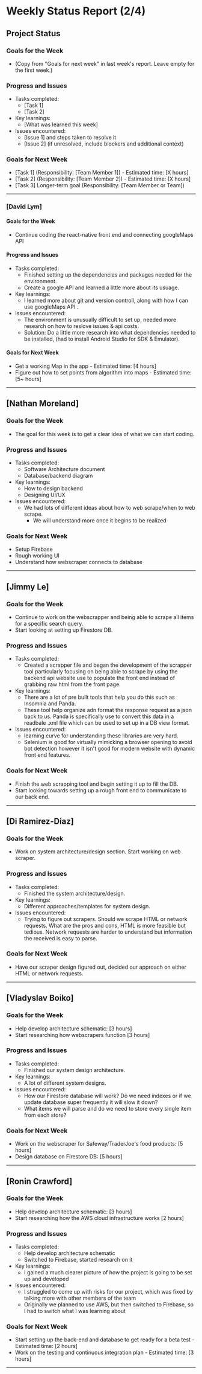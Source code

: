 # Weekly Status Report (2/4)

## Project Status

### Goals for the Week
- (Copy from "Goals for next week" in last week's report. Leave empty for the first week.)

### Progress and Issues
- Tasks completed:
  - [Task 1]
  - [Task 2]
- Key learnings:
  - [What was learned this week]
- Issues encountered:
  - [Issue 1] and steps taken to resolve it
  - [Issue 2] (if unresolved, include blockers and additional context)

### Goals for Next Week
- [Task 1] (Responsibility: [Team Member 1]) - Estimated time: [X hours]
- [Task 2] (Responsibility: [Team Member 2]) - Estimated time: [X hours]
- [Task 3] Longer-term goal (Responsibility: [Team Member or Team])

---

### [David Lym]

#### Goals for the Week
- Continue coding the react-native front end and connecting googleMaps API

#### Progress and Issues
- Tasks completed:
  - Finished setting up the dependencies and packages needed for the environment.
  - Create a google API and learned a little more about its usuage.
- Key learnings:
  - I learned more about git and version controll, along with how I can use googleMaps API .
- Issues encountered:
  - The environment is unusually difficult to set up, needed more research on how to reslove issues &
  api costs.
  - Solution: Do a little more research into what dependencies needed to be installed,
  (had to install Android Studio for SDK & Emulator).

#### Goals for Next Week
- Get a working Map in the app - Estimated time: [4 hours]
- Figure out how to set points from algorithm into maps - Estimated time: [5~ hours]

---

## [Nathan Moreland]

### Goals for the Week
- The goal for this week is to get a clear idea of what we can start coding.

### Progress and Issues
- Tasks completed:
  - Software Architecture document
  - Database/backend diagram
- Key learnings:
  - How to design backend
  - Designing UI/UX
- Issues encountered:
  - We had lots of different ideas about how to web scrape/when to web scrape.
      - We will understand more once it begins to be realized

### Goals for Next Week
- Setup Firebase
- Rough working UI
- Understand how webscraper connects to database

---

## [Jimmy Le]

### Goals for the Week
- Continue to work on the webscrapper and being able to scrape all items for a specific search query.
- Start looking at setting up Firestore DB.

### Progress and Issues
- Tasks completed:
  - Created a scrapper file and began the development of the scrapper tool particularly focusing on being able to scrape by using the backend api website use to populate the front end instead of grabbing raw html from the front page.
- Key learnings:
  - There are a lot of pre built tools that help you do this such as Insomnia and Panda.
  - These tool help organize adn format the response request as a json back to us. Panda is specifically use to convert this data in a readbale .xml file which can be used to set up in a DB view format.
- Issues encountered:
  - learning curve for understanding these libraries are very hard.
  - Selenium is good for virtually mimicking a browser opening to avoid bot detection however it isn't good for modern website with dynamic front end features.

### Goals for Next Week
- Finish the web scrapping tool and begin setting it up to fill the DB.
- Start looking towards setting up a rough front end to communicate to our back end.

---

## [Di Ramirez-Diaz]

### Goals for the Week
- Work on system architecture/design section. Start working on web scraper.

### Progress and Issues
- Tasks completed:
  - Finished the system architecture/design.
- Key learnings:
  - Different approaches/templates for system design.
- Issues encountered:
  - Trying to figure out scrapers. Should we scrape HTML or network requests. What are the pros and cons, HTML is more feasible but tedious. Network requests are harder to understand but information the received is easy to parse.

### Goals for Next Week
- Have our scraper design figured out, decided our approach on either HTML or network requests.

---

## [Vladyslav Boiko]

### Goals for the Week
- Help develop architecture schematic: [3 hours]
- Start researching how webscrapers function [3 hours]

### Progress and Issues
- Tasks completed:
  - Finished our system design architecture.
- Key learnings:
  - A lot of different system designs.
- Issues encountered:
  - How our Firestore database will work? Do we need indexes or if we update database super frequently it will slow it down?
  - What items we will parse and do we need to store every single item from each store?

### Goals for Next Week
- Work on the webscraper for Safeway/TraderJoe's food products: [5 hours]
- Design database on Firestore DB: [5 hours]

---
## [Ronin Crawford]

### Goals for the Week
- Help develop architecture schematic: [3 hours]
- Start researching how the AWS cloud infrastructure works [2 hours]

### Progress and Issues
- Tasks completed:
  - Help develop architecture schematic
  - Switched to Firebase, started research on it
- Key learnings:
  - I gained a much clearer picture of how the project is going to be set up and developed
- Issues encountered:
  - I struggled to come up with risks for our project, which was fixed by talking more with other members of the team
  - Originally we planned to use AWS, but then switched to Firebase, so I had to switch what I was learning about

### Goals for Next Week
- Start setting up the back-end and database to get ready for a beta test - Estimated time: [2 hours]
- Work on the testing and continuous integration plan - Estimated time: [3 hours]

---
